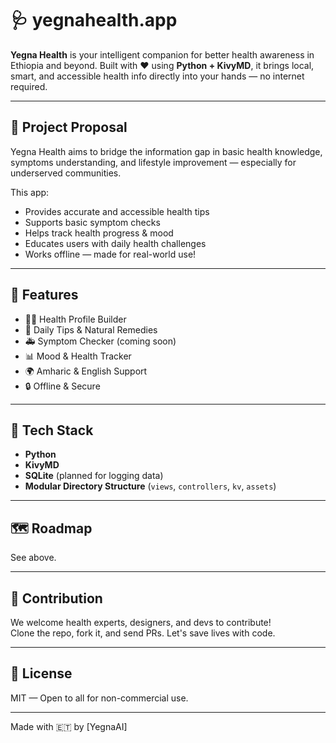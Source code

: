 # 🩺 yegnahealth.app

**Yegna Health** is your intelligent companion for better health awareness in Ethiopia and beyond. Built with ❤️ using **Python + KivyMD**, it brings local, smart, and accessible health info directly into your hands — no internet required.

---

## 📖 Project Proposal

Yegna Health aims to bridge the information gap in basic health knowledge, symptoms understanding, and lifestyle improvement — especially for underserved communities.

This app:
- Provides accurate and accessible health tips
- Supports basic symptom checks
- Helps track health progress & mood
- Educates users with daily health challenges
- Works offline — made for real-world use!

---

## 📲 Features

- 🧑‍⚕️ Health Profile Builder  
- 🌿 Daily Tips & Natural Remedies  
- 🚑 Symptom Checker (coming soon)  
- 📊 Mood & Health Tracker  
- 🌍 Amharic & English Support  
- 🔒 Offline & Secure  

---

## 🔧 Tech Stack

- **Python**
- **KivyMD**
- **SQLite** (planned for logging data)
- **Modular Directory Structure** (`views`, `controllers`, `kv`, `assets`)

---

## 🗺️ Roadmap

See above.

---

## 🙌 Contribution

We welcome health experts, designers, and devs to contribute!  
Clone the repo, fork it, and send PRs. Let's save lives with code.

---

## 📄 License

MIT — Open to all for non-commercial use.

---

Made with 🇪🇹 by [YegnaAI]
